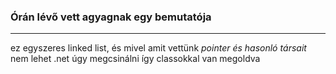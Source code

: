<h3>Órán lévő vett agyagnak egy bemutatója</h3>
<hr>
ez egyszeres linked list, és mivel amit vettünk <i>pointer és hasonló társait</i> nem lehet .net úgy megcsinálni így classokkal van megoldva
